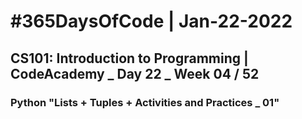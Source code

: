 # #365DaysOfCode | Jan-22-2022

## CS101: Introduction to Programming | CodeAcademy _ Day 22 _ Week 04 / 52

### Python "Lists + Tuples + Activities and Practices _ 01"

